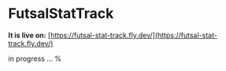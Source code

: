 # FutsalStatTrack

**It is live on:** [https://futsal-stat-track.fly.dev/](https://futsal-stat-track.fly.dev/)

in progress ... %

